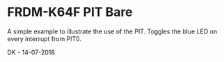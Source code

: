 # FRDM-K64F PIT Bare

A simple example to illustrate the use of the PIT. Toggles the blue LED
on every interrupt from PIT0.

DK - 14-07-2018

